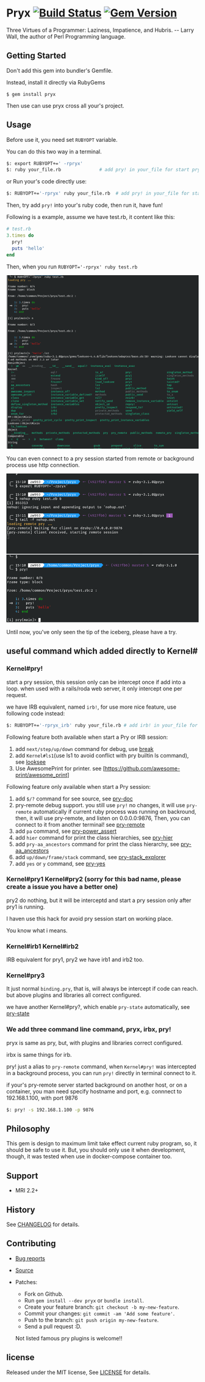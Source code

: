# Pryx [![Build Status](https://travis-ci.com/zw963/pryx.svg?branch=master)](https://travis-ci.com/zw963/pryx) [![Gem Version](https://badge.fury.io/rb/pryx.svg)](http://badge.fury.io/rb/pryx)

Three Virtues of a Programmer: Laziness, Impatience, and Hubris. -- Larry Wall, the author of Perl Programming language.

## Getting Started

Don't add this gem into bundler's Gemfile.

Instead, install it directly via RubyGems

    $ gem install pryx
	
Then use can use pryx cross all your's project.	

## Usage

Before use it, you need set `RUBYOPT` variable.

You can do this two way in a terminal.

```sh
$: export RUBYOPT+=' -rpryx'
$: ruby your_file.rb              # add pry! in your_file for start pry session

```

or Run your's code directly use:

```sh
$: RUBYOPT+='-rpryx' ruby your_file.rb  # add pry! in your_file for start pry session
```

Then, try add `pry!` into your's ruby code, then run it, have fun!

Following is a example, assume we have test.rb, it content like this:

```rb
# test.rb
3.times do
  pry!
  puts 'hello'
end
```

Then, when you run `RUBYOPT='-rpryx' ruby test.rb`

![pry.png](images/pry!.png)

You can even connect to a pry session started from remote or background process 
use http connection.

![pry_remote.png](images/pry_remote.png)


Until now, you've only seen the tip of the iceberg, please have a try.


## useful command which added directly to Kernel#

### Kernel#pry!   
   
start a pry session, this session only can be intercept once if add into a loop.
when used with a rails/roda web server, it only intercept one per request.

we have IRB equivalent, named `irb!`, for use more nice feature, use following code instead:

```sh
$: RUBYOPT+='-rpryx_irb' ruby your_file.rb # add irb! in your_file for start pry session
```

Following feature both available when start a Pry or IRB session:

1.  add `next/step/up/down` command for debug, use [break](https://github.com/gsamokovarov/break)
2.  add `Kernel#ls1`(use ls1 to avoid conflict with pry builtin ls command), see [looksee](https://github.com/oggy/looksee)
3.  Use AwesomePrint for printer. see [https://github.com/awesome-print/awesome_print]

Following feature only available when start a Pry session:

1.  add `$/?` command for see source, see [pry-doc](https://github.com/pry/pry-doc)
2.  pry-remote debug support. you still use `pry!` no changes, it will use `pry-remote` automatically
    if current ruby process was running on backround, then, it will use pry-remote, and listen on 0.0.0.0:9876,
    Then, you can connect to it from another terminal! see [pry-remote](https://github.com/Mon-Ouie/pry-remote)
3.  add `pa` command, see [pry-power_assert](https://github.com/yui-knk/pry-power_assert)
4.  add `hier` command for print the class hierarchies, see [pry-hier](https://github.com/phaul/pry-hier)
5.  add `pry-aa_ancestors` command for print the class hierarchy, see [pry-aa_ancestors](https://github.com/tbpgr/pry-aa_ancestors)
6.  add `up/down/frame/stack` command, see [pry-stack_explorer](https://github.com/pry/pry-stack_explorer)
2.  add `yes` or `y` command, see [pry-yes](https://github.com/christofferh/pry-yes)
   
### Kernel#pry1 Kernel#pry2  (sorry for this bad name, please create a issue you have a better one)

pry2 do nothing, but it will be interceptd and start a pry session only after pry1 is running.

I haven use this hack for avoid pry session start on working place.

You know what i means.

### Kernel#irb1 Kernel#irb2 

IRB equivalent for pry1, pry2
we have irb1 and irb2 too.

### Kernel#pry3

It just normal `binding.pry`, that is, will always be intercept if code can reach.
but above plugins and libraries all correct configured.

we have another Kernel#pry?, which enable `pry-state` automatically, see [pry-state](https://github.com/SudhagarS/pry-state)

### We add three command line command, pryx, irbx, pry!

pryx is same as pry, but, with plugins and libraries correct configured.

irbx is same things for irb.

pry! just a alias to `pry-remote` command, when `Kernel#pry!` was intercepted in a background process, 
you can run `pry!` directly in terminal connect to it.

if your's pry-remote server started background on another host, or on a container, you man need
specify hostname and port, e.g. connnect to 192.168.1.100, with port 9876

```sh
$: pry! -s 192.168.1.100 -p 9876
```

## Philosophy

This gem is design to maximum limit take effect current ruby program, so, it should be safe to use it.
But, you should only use it when development, though, it was tested when use in docker-compose container too.

## Support

  * MRI 2.2+

## History

  See [CHANGELOG](https://github.com/zw963/pryx/blob/master/CHANGELOG) for details.

## Contributing

  * [Bug reports](https://github.com/zw963/pryx/issues)
  * [Source](https://github.com/zw963/pryx)
  * Patches:
    * Fork on Github.
    * Run `gem install --dev pryx` or `bundle install`.
    * Create your feature branch: `git checkout -b my-new-feature`.
    * Commit your changes: `git commit -am 'Add some feature'`.
    * Push to the branch: `git push origin my-new-feature`.
    * Send a pull request :D.
	
	Not listed famous pry plugins is welcome!!

## license

Released under the MIT license, See [LICENSE](https://github.com/zw963/pryx/blob/master/LICENSE) for details.
